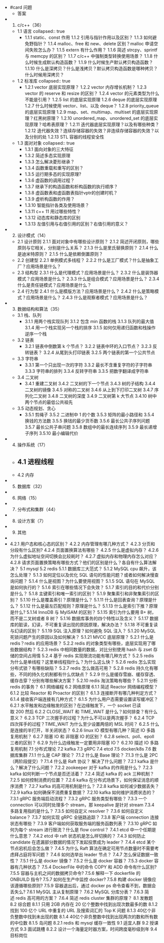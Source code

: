 - #card 问题
	- 答案
- 1. c/c++（36）
	- 1.1 语言
	  collapsed:: true
		- 1.1.1 static、const 作用
		  1.1.2 引用与指针作用以及区别？
		  1.1.3 如何避免野指针？
		  1.1.4 malloc、free 和 new、delete 区别？malloc 申请空间失败怎么办？
		  1.1.5 extern 有什么作用？
		  1.1.6 简述 strcpy、sprintf 与 memcpy 的区别？
		  1.1.7 c/c++ 中强制类型转换使用场景？
		  1.1.8 什么时候生成默认构造函数？
		  1.1.9 什么时候生产默认拷贝构造函数？
		  1.1.10 什么是深拷贝？什么是浅拷贝？默认拷贝构造函数是哪种拷贝？什么时候用深拷贝？
	- 1.2 标准库
	  collapsed:: true
		- 1.2.1 vector 底层实现原理？
		  1.2.2 vector 内存增长机制？
		  1.2.3 vector 的 reserve 和 resize 的区别？
		  1.2.4 vector 的元素类型为什么不能是引用？
		  1.2.5 list 的底层实现原理
		  1.2.6 deque 的底层实现原理
		  1.2.7 什么时候使用 vector、list、以及 deque？
		  1.2.8 priority_queue 的底层实现原理
		  1.2.9 map、set、multimap、multiset 的底层实现原理？红黑树原理？
		  1.2.10 unordered_map、unordered_set 的底层实现原理？哈希表原理？
		  1.2.11 迭代器底层实现原理？以及有哪些种类？
		  1.2.12 迭代器失效？连续存储容器的失效？非连续存储容器的失效？以及分别的处
		  1.2.13 STL 容器的线程安全性
	- 1.3 面对对象
	  collapsed:: true
		- 1.3.1 面向对象的三大特征
		- 1.3.2 简述多态实现原理
		- 1.3.3 怎么解决菱形继承？
		- 1.3.4 函数重载和重写的区别？
		- 1.3.5 运行期多态的实现原理?
		- 1.3.6 虚函数的调用过程？
		- 1.3.7 继承下的构造函数和析构函数的执行顺序？
		- 1.3.8 虚函数表和虚函数表指针vptr的创建时机？
		- 1.3.9 虚析构函数的作用？
		- 1.3.10 智能指针各类及使用场景？
		- 1.3.11 c++ 11 用过哪些特性？
		- 1.3.12 动态库和静态库的区别
		- 1.3.13 左值引用与右值引用的区别？右值引用的意义？
- 2. 设计模式（14）
	- 2.1 设计原则
	  2.1.1 面对对象中有哪些设计原则？
	  2.1.2 简述开闭原则，哪些原则与它相关，分别是什么关系？
	  2.1.3 什么是里氏替换原则？
	  2.1.4 什么是迪米特原则？
	  2.1.5 什么是依赖倒置原则？
	- 2.2 创建型
	  2.2.1 单例模式多线程？
	  2.2.2 什么是工厂模式？什么是抽象工厂？应用场景是什么？
	- 2.3 结构型
	  2.3.1 什么是代理模式？应用场景是什么？
	  2.3.2 什么是装饰器模式？应用场景是什么？
	  2.3.3 什么是组合模式？应用场景是什么？
	  2.3.4 什么是责任链模式？应用场景是什么？
	- 2.4 行为型
	  2.4.1 什么是模版方法？应用场景是什么？
	  2.4.2 什么是策略模式？应用场景是什么？
	  2.4.3 什么是观察者模式？应用场景是什么？
- 3. 数据结构和算法（35）
	- 3.1 栈、队列
		- 3.1.1 用两个栈实现队列
		  3.1.2 包含 min 函数的栈
		  3.1.3 队列的最大值
		  3.1.4 用一个栈实现另一个栈的排序
		  3.1.5 如何仅用递归函数和栈操作逆序一个栈
	- 3.2 链表
		- 3.2.1 链表中倒数第 k 个节点？
		  3.2.2 链表中环的入口节点？
		  3.2.3 反转链表？
		  3.2.4 从尾到头打印链表
		  3.2.5 两个链表的第一个公共节点
	- 3.3 字符串
		- 3.3.1 第一个只出现一次的字符
		  3.3.2 最长不含重复字符的子字符串
		  3.3.3 字符串的排列
		  3.3.4 反转字符串
		  3.3.5 把数字翻译成字符串
	- 3.4 二叉树
		- 3.4.1 重建二叉树
		  3.4.2 二叉树的下一个节点
		  3.4.3 树的子结构
		  3.4.4 二叉树的镜像
		  3.4.5 对称的二叉树
		  3.4.6 从上到下打印二叉树
		  3.4.7 序列化二叉树
		  3.4.8 二叉树的深度
		  3.4.9 二叉树第 k 大节点
		  3.4.10 树中两个节点的最低公共祖先
	- 3.5 动态规划、贪心
		- 3.5.1 剪绳子
		  3.5.2 二进制中 1 的个数
		  3.5.3 矩阵的最小路径和
		  3.5.4 换钱的方法数
		  3.5.5 换钱的最少货币数
		  3.5.6 最长公共子序列问题
		  3.5.7 最长公共子串问题
		  3.5.8 数组中的最长连续序列
		  3.5.9 最长递增子序列
		  3.5.10 最小编辑代价
- 4. 操作系统（17）
	- 4.1 进程线程
		-
	- 4.2 内存
- 5. 数据库（32）
- 6. 网络（15）
- 7. 分布式和集群（44）
- 8. 设计方案（7）
- 9. 其他
-
- 4.2.1 用户态和核心态的区别？
  4.2.2 内存管理有哪几种方式？
  4.2.3 分页和分段有什么区别?
  4.2.4 页面置换算法有哪些？
  4.2.5 什么是虚拟内存？
  4.2.6 为什么虚拟地址空间切换会比较耗时？
  4.2.7 虚拟内存和物理内存怎么对应？
  4.2.8 请求页面置换策略有哪些方式？他们的区别是什么？各自有什么算法解决？
  5.1 mysql
  5.2 redis
  5.1.1 数据库三大范式？
  5.1.2 MySQL cpu 飙升，该怎么处理？
  5.1.3 如何定位以及优化 SQL 语句的性能问题？或者如何解决慢查询问题？
  5.1.4 什么是视图？为什么要使用视图？
  5.1.5 SQL 语句在 MySQL 是如何执行的？
  5.1.6 索引在哪些情况下会失效？
  5.1.7 索引的目的和代价分别是什么？
  5.1.8 主键索引和唯一索引的区别？
  5.1.9 聚集索引和非聚集索引的区别？
  5.1.10 什么是覆盖索引？原理是什么？
  5.1.11 什么是回表查询？原理是什么？
  5.1.12 什么是最左匹配规则？原理是什么？
  5.1.13 什么是索引下推？原理是什么?
  5.1.14 InnoDB 与 MyISAM 的区别？
  5.1.15 索引为什么要用 B+ 树，而不是二叉树或者 B 树？
  5.1.16 数据库事务的四个特性以及含义？
  5.1.17 数据库的脏读，幻读，不可重复读出现的原因原理，解决办法？
  5.1.18 不可重复读与幻读的区别？
  5.1.19 SQL 注入原理？如何避免 SQL 注入？
  5.1.20 MySQL 死锁问题产生的原因以及如何解决？
  5.1.21 MVCC 底层原理？
  5.2.1 什么是 redis？redis 的应用场景？
  5.2.2 redis 的对象类型有哪些，底层实现用了哪些数据结构？
  5.2.3 redis 中相同数量的数据，对比分别使用 hash 与 zset 存储的空间占用情
  5.2.4 基于 redis 实现限流功能有哪几种方式？
  5.2.5 redis 为什么是单线程？这里单线程指什么？为什么这么快？
  5.2.6 redis 怎么实现分布式锁？有哪些缺陷？
  5.2.7 redis 怎么做高可用？
  5.2.8 redis 持久化有哪些，不同的持久化机制都有什么优缺点？
  5.2.9 什么是缓存雪崩、缓存穿透、缓存击穿？分别有哪些解决方案？
  5.2.10 redis 淘汰策略有哪些？
  5.2.11 分析 redis 的事务？
  6.1 网络编程
  6.2 网络原理
  6.1.1 简述 Reactor 网络编程模型？
  6.1.2 比较 Reactor 和 Proactor 的区别？
  6.1.3 连接断开有哪几种判定方式？
  6.1.4 接收客户端连接有几种方式？
  6.1.5 为什么用户态需要设置读写缓冲区？
  6.2.1 水平触发和边缘触发的区别？在边缘触发下，一个 socket 已读取 200 然后
  6.2.2 CLOSE_WAIT 和 TIME_WAIT 是什么？如何排查？有什么意义？
  6.2.3 TCP 三次握手的过程？为什么不可以是两次握手？
  6.2.4 TCP 四次挥手的过程？TIME_WAIT 为什么至少设置两倍的 MSL 时间？
  6.2.5 什么是连接的半打开，半关闭状态？
  6.2.6 linux IO 模型有哪几种？简述 IO 多路复用机制？
  6.2.7 阻塞 IO 和 非阻塞 IO 的区别？
  6.2.8 select、poll、epoll 三者的区别？
  6.2.9 为什么边缘触发一定要用非阻塞 IO？
  6.2.10 描述 IO 多路复用机制
  7.1 分布式理论
  7.2 kafka
  7.3 gRPC
  7.4 etcd
  7.5 docker/k8s
  7.6 数据库集群
  7.1.1 什么是 CAP 理论？
  7.1.2 什么是 Base 理论？
  7.1.3 什么是 2PC（两阶段提交）?
  7.1.4 什么是 Raft 协议？ 解决了什么问题？
  7.2.1 kafka 是什么？解决了什么问题？
  7.2.2 zookeeper 对于 kafka 的作用是什么？
  7.2.3 kafka 如何判断一个节点是否还活着？
  7.2.4 简述 kafka 的 ack 三种机制？
  7.2.5 如何控制消费的位置？
  7.2.6 kafka 在分布式场景下，如何保证消息的顺序消费？
  7.2.7 kafka 的高可用机制是什么？
  7.2.8 kafka 如何减少数据丢失？
  7.2.9 kafka 如何确保不消费重复数据？
  7.2.10 kafka 如何维护消费状态的？
  7.3.1 gRPC 服务端启动流程？
  7.3.2 gRPC 服务类型有哪些？
  7.3.3 一个 connection 可以同时处理多个 stream，那 keepalive 是针对 stream 
  7.3.4 多路复用指的是什么？
  7.3.5 如何自定义 resolver？
  7.3.6 如何自定义 balance？
  7.3.7 如何实现 gRPC 全链路追踪？
  7.3.8 客户端 connection 连接状态有哪些？
  7.3.9 客户端如何获取服务端的服务函数列表？
  7.3.10 gRPC 如何为每个 stream 进行限流？什么是 flow control？
  7.4.1 etcd 中一个任期是什么意思？
  7.4.2 etcd 中 raft 状态机是怎么样切换的？
  7.4.3 如何防止 candidate 在遗漏部分数据的情况下发起投票成为 leader？
  7.4.4 etcd 某个节点宕机后会怎么做？
  7.4.5 为什么 Raft 算法在确定可用节点数量时不需要考虑拜占庭将军问题？
  7.4.6 如何选举出 leader 节点？
  7.4.7 怎么保证数据一致性？
  7.5.1 什么是 docker 镜像？
  7.5.2 什么是 docker 容器？
  7.5.3 docker 容器有几种状态？
  7.5.4 DockerFile 中的命令 COPY 和 ADD 命令有什么区别?
  7.5.5 容器与主机之间的数据拷贝命令?
  7.5.6 解释一下 dockerfile 的 ONBUILD 指令?
  7.5.7 如何在生产中监控 docker?
  7.5.8 构建 docker 镜像应该遵循哪些原则?
  7.5.9 容器退出后，通过 docker ps 命令查看不到，数据会丢失么?
  7.6.1 MySQL 主从复制原理？
  7.6.2 MySQL 分库分表？
  7.6.3 简述 redis 高可用的方案？
  7.6.4 简述 redis cluster 集群的原理？
  8.1 发散题
  8.2 综合题
  8.1.1 只用 2GB 内存在 20 亿个整数中找到出现次数最多的数
  8.1.2 找到 100 亿个 URL 中重复的 URL 及搜索词汇的 Top K 问题
  8.1.3 40亿个非负整数中找到未出现的数
  8.1.4 40亿个非负整数中找到出现两次的数和所有数的中位数
  8.1.5 岛问题
  8.2.1 redis 和 mysql 缓存一致性
  9.1 适宜人群
  9.2 授课方式
  9.3 面试跳槽
  8.2.2 设计一个海量定时器方案，时间跨度毫秒级到年
  9.4 目标岗位